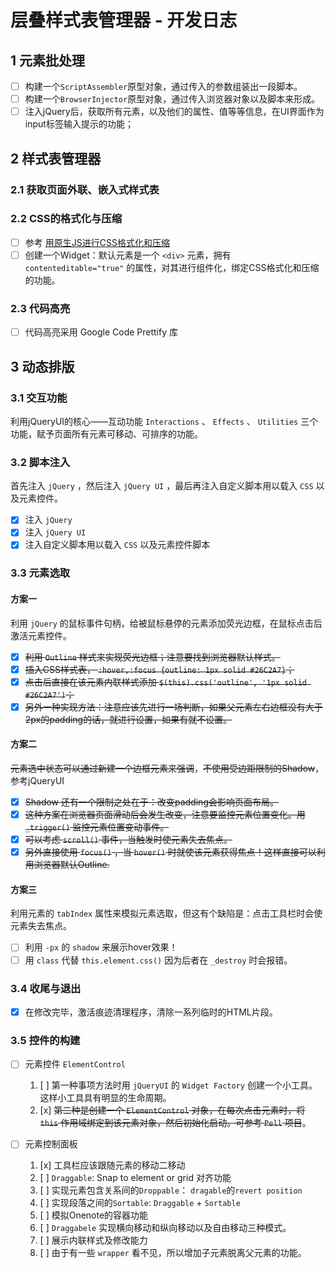 # 层叠样式表管理器 - 开发日志

## 1 元素批处理

* [ ] 构建一个`ScriptAssembler`原型对象，通过传入的参数组装出一段脚本。
* [ ] 构建一个`BrowserInjector`原型对象，通过传入浏览器对象以及脚本来形成。
* [ ] 注入jQuery后，获取所有元素，以及他们的属性、值等等信息，在UI界面作为input标签输入提示的功能；

## 2 样式表管理器

### 2.1 获取页面外联、嵌入式样式表

### 2.2 CSS的格式化与压缩

* [ ] 参考 [用原生JS进行CSS格式化和压缩](https://www.cnblogs.com/artwl/archive/2012/03/25/2416909.html)
* [ ] 创建一个Widget：默认元素是一个 `<div>` 元素，拥有 `contenteditable="true"` 的属性，对其进行组件化，绑定CSS格式化和压缩的功能。

### 2.3 代码高亮

* [ ] 代码高亮采用 Google Code Prettify 库

## 3 动态排版

### 3.1 交互功能

利用jQueryUI的核心——互动功能 `Interactions` 、 `Effects` 、 `Utilities` 三个功能，赋予页面所有元素可移动、可排序的功能。

### 3.2 脚本注入

首先注入 `jQuery` ，然后注入 `jQuery UI` ，最后再注入自定义脚本用以载入 `CSS` 以及元素控件。

* [x] 注入 `jQuery`
* [x] 注入 `jQuery UI`
* [x] 注入自定义脚本用以载入 `CSS` 以及元素控件脚本

### 3.3 元素选取

#### 方案一

利用 `jQuery` 的鼠标事件句柄，给被鼠标悬停的元素添加荧光边框，在鼠标点击后激活元素控件。

* [x] ~~利用 `Outline` 样式来实现荧光边框；注意要找到浏览器默认样式。~~
* [x] ~~插入CSS样式表， `:hover,:focus {outline: 1px solid #26C2A7}`；~~
* [x] ~~点击后直接在该元素内联样式添加 `$(this).css('outline', '1px solid #26C2A7')`；~~
* [x] ~~另外一种实现方法：注意应该先进行一场判断，如果父元素左右边框没有大于2px的padding的话，就进行设置，如果有就不设置。~~

#### 方案二

~~元素选中状态可以通过新建一个边框元素来强调~~，~~不使用受边距限制的Shadow~~，参考jQueryUI

* [x] ~~Shadow 还有一个限制之处在于：改变padding会影响页面布局。~~
* [x] ~~这种方案在浏览器页面滑动后会发生改变，注意要监控元素位置变化。用 `_trigger()` 监控元素位置变动事件。~~
* [x] ~~可以考虑 `scroll()` 事件，当触发时使元素失去焦点。~~
* [x] ~~另外直接使用 `focus()` ，当 `hover()` 时就使该元素获得焦点！这样直接可以利用浏览器默认Outline.~~

#### 方案三

利用元素的 `tabIndex` 属性来模拟元素选取，但这有个缺陷是：点击工具栏时会使元素失去焦点。

* [ ] 利用 `-px` 的 `shadow` 来展示hover效果！
* [ ] 用 `class` 代替 `this.element.css()` 因为后者在 `_destroy` 时会报错。

### 3.4 收尾与退出

* [x] 在修改完毕，激活痕迹清理程序，清除一系列临时的HTML片段。

### 3.5 控件的构建

* [ ] 元素控件 `ElementControl`
    1. [ ] 第一种事项方法时用 `jQueryUI` 的 `Widget Factory` 创建一个小工具。这样小工具具有明显的生命周期。
    2. [x] ~~第二种是创建一个 `ElementControl` 对象，在每次点击元素时，将 `this` 作用域绑定到该元素对象，然后初始化启动。可参考 `Pell` 项目~~。

* [ ] 元素控制面板
    1. [x] 工具栏应该跟随元素的移动二移动
    2. [ ] `Draggable`: Snap to element or grid 对齐功能
    3. [ ] 实现元素包含关系间的`Droppable`： `dragable`的`revert position`
    4. [ ] 实现段落之间的`Sortable`: `Draggable` + `Sortable`
    5. [ ] 模拟Onenote的容器功能
    6. [ ] `Draggabele` 实现横向移动和纵向移动以及自由移动三种模式。
    7. [ ] 展示内联样式及修改能力
    8. [ ] 由于有一些 `wrapper` 看不见，所以增加子元素脱离父元素的功能。